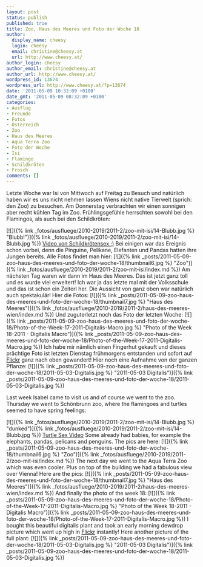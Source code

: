 ```yaml
---
layout: post
status: publish
published: true
title: Zoo, Haus des Meeres und Foto der Woche 18
author:
  display_name: cheesy
  login: cheesy
  email: christine@cheesy.at
  url: http://www.cheesy.at/
author_login: cheesy
author_email: christine@cheesy.at
author_url: http://www.cheesy.at/
wordpress_id: 13674
wordpress_url: http://www.cheesy.at/?p=13674
date: '2011-05-09 10:32:09 +0100'
date_gmt: '2011-05-09 08:32:09 +0100'
categories:
- Ausflug
- Freunde
- Fotos
- Österreich
- Zoo
- Haus des Meeres
- Aqua Terra Zoo
- Foto der Woche
- Isi
- Flamingo
- Schildkröten
- Frosch
comments: []
---
```

<!--:de-->Letzte Woche war Isi von Mittwoch auf Freitag zu Besuch und natürlich haben wir es uns nicht nehmen lassen Wiens nicht native Tierwelt (sprich: den Zoo) zu besuchen. Am Donnerstag verbrachten wir einen sonnigen aber recht kühlen Tag im Zoo. Frühlingsgefühle herrschten sowohl bei den Flamingos, als auch bei den Schildkröten:
[![]({% link _fotos/ausfluege/2010-2019/2011-2/zoo-mit-isi/14-Blubb.jpg %} "Blubb!")]({% link _fotos/ausfluege/2010-2019/2011-2/zoo-mit-isi/14-Blubb.jpg %})
[Video von Schildkrötensex :)](http://www.cheesy.at/download/zoo/19Schildkrötensex.MOV)
Bei einigen war das Ereignis schon vorbei, denn die Pinguine, Pelikane, Elefanten und Pandas hatten ihre Jungen bereits.
Alle Fotos findet man hier:
[![]({% link _posts/2011-05-09-zoo-haus-des-meeres-und-foto-der-woche-18/thumbnail6.jpg %} "Zoo")]({% link _fotos/ausfluege/2010-2019/2011-2/zoo-mit-isi/index.md %})
Am nächsten Tag waren wir dann im Haus des Meeres. Das ist jetzt ganz toll und es wurde viel erweitert! Ich war ja das letzte mal mit der Volksschule und das ist schon ein Zeiterl her. Die Aussicht von ganz oben war natürlich auch spektakulär!
Hier die Fotos:
[![]({% link _posts/2011-05-09-zoo-haus-des-meeres-und-foto-der-woche-18/thumbnail7.jpg %} "Haus des Meeres")]({% link _fotos/ausfluege/2010-2019/2011-2/haus-des-meeres-wien/index.md %})
Und zuguterletzt noch das Foto der letzten Woche:
[![]({% link _posts/2011-05-09-zoo-haus-des-meeres-und-foto-der-woche-18/Photo-of-the-Week-17-2011-Digitalis-Macro.jpg %} "Photo of the Week 18-2011 - Digitalis Macro")]({% link _posts/2011-05-09-zoo-haus-des-meeres-und-foto-der-woche-18/Photo-of-the-Week-17-2011-Digitalis-Macro.jpg %})
Ich habe mir nämlich einen Fingerhut gekauft und dieses prächtige Foto ist letzten Dienstag frühmorgens entstanden und sofort auf [Flickr](http://www.flickr.com/photos/cheesy42/5682325483/) ganz nach oben gewandert!
Hier noch eine Aufnahme von der ganzen Pflanze:
[![]({% link _posts/2011-05-09-zoo-haus-des-meeres-und-foto-der-woche-18/2011-05-03-Digitalis.jpg %} "2011-05-03 Digitalis")]({% link _posts/2011-05-09-zoo-haus-des-meeres-und-foto-der-woche-18/2011-05-03-Digitalis.jpg %})
<!--:--><!--:en-->Last week Isabel came to visit us and of course we went to the zoo. Thursday we went to Schönbrunn zoo, where the flamingoes and turtles seemed to have spring feelings:
[![]({% link _fotos/ausfluege/2010-2019/2011-2/zoo-mit-isi/14-Blubb.jpg %} "dunked")]({% link _fotos/ausfluege/2010-2019/2011-2/zoo-mit-isi/14-Blubb.jpg %})
[Turtle Sex Video](http://www.cheesy.at/download/zoo/19Schildkrötensex.MOV)
Some already had babies, for example the elephants, pandas, pelicans and penguins.
The pics are here:
[![]({% link _posts/2011-05-09-zoo-haus-des-meeres-und-foto-der-woche-18/thumbnail6.jpg %} "Zoo")]({% link _fotos/ausfluege/2010-2019/2011-2/zoo-mit-isi/index.md %})
The next day we went to the Aqua Terra Zoo which was even cooler. Plus on top of the building we had a fabulous view over Vienna!
Here are the pics:
[![]({% link _posts/2011-05-09-zoo-haus-des-meeres-und-foto-der-woche-18/thumbnail7.jpg %} "Haus des Meeres")]({% link _fotos/ausfluege/2010-2019/2011-2/haus-des-meeres-wien/index.md %})
And finally the photo of the week 18:
[![]({% link _posts/2011-05-09-zoo-haus-des-meeres-und-foto-der-woche-18/Photo-of-the-Week-17-2011-Digitalis-Macro.jpg %} "Photo of the Week 18-2011 - Digitalis Macro")]({% link _posts/2011-05-09-zoo-haus-des-meeres-und-foto-der-woche-18/Photo-of-the-Week-17-2011-Digitalis-Macro.jpg %})
I bought this beautiful digitalis plant and took an early morning dewdrop picture which went up high in [Flickr](http://www.flickr.com/photos/cheesy42/5682325483/) instantly!
Here another picture of the full plant:
[![]({% link _posts/2011-05-09-zoo-haus-des-meeres-und-foto-der-woche-18/2011-05-03-Digitalis.jpg %} "2011-05-03 Digitalis")]({% link _posts/2011-05-09-zoo-haus-des-meeres-und-foto-der-woche-18/2011-05-03-Digitalis.jpg %})
<!--:-->
